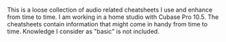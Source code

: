 This is a loose collection of audio related cheatsheets I use and enhance from time to time. I am working in a home studio with Cubase Pro 10.5. The cheatsheets contain information that might come in handy from time to time. Knowledge I consider as "basic" is not included.
